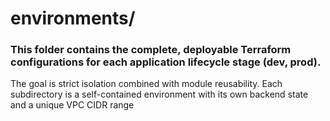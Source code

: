 # environments/

### This folder contains the complete, deployable Terraform configurations for each application lifecycle stage (dev, prod).

The goal is strict isolation combined with module reusability. Each subdirectory is a self-contained environment with its own backend state and a unique VPC CIDR range
